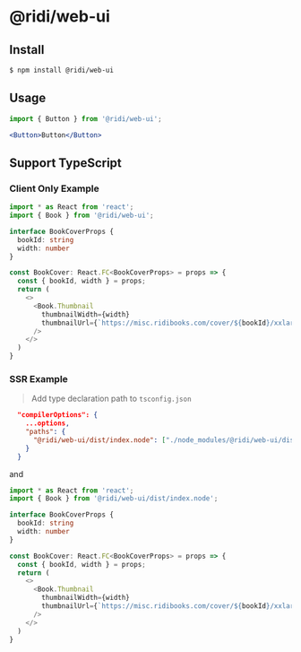 # @ridi/web-ui

## Install
```bash
$ npm install @ridi/web-ui
```

## Usage
```jsx static
import { Button } from '@ridi/web-ui';

<Button>Button</Button>
```

## Support TypeScript
### Client Only Example
```typescript jsx
import * as React from 'react';
import { Book } from '@ridi/web-ui';

interface BookCoverProps {
  bookId: string
  width: number
}

const BookCover: React.FC<BookCoverProps> = props => {
  const { bookId, width } = props;
  return (
    <>
      <Book.Thumbnail
        thumbnailWidth={width}
        thumbnailUrl={`https://misc.ridibooks.com/cover/${bookId}/xxlarge`}
      />
    </>
  )
}
```

### SSR Example
> Add type declaration path to `tsconfig.json` 

```json
  "compilerOptions": {
    ...options,
    "paths": {
      "@ridi/web-ui/dist/index.node": ["./node_modules/@ridi/web-ui/dist/index.d.ts"]
    }
  }
```

and
```typescript jsx
import * as React from 'react';
import { Book } from '@ridi/web-ui/dist/index.node';

interface BookCoverProps {
  bookId: string
  width: number
}

const BookCover: React.FC<BookCoverProps> = props => {
  const { bookId, width } = props;
  return (
    <>
      <Book.Thumbnail
        thumbnailWidth={width}
        thumbnailUrl={`https://misc.ridibooks.com/cover/${bookId}/xxlarge`}
      />
    </>
  )
}
```